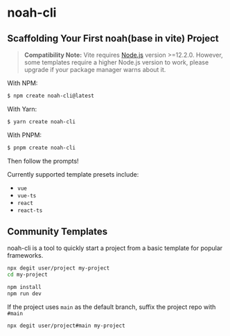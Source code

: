 # noah-cli
## Scaffolding Your First noah(base in vite) Project

> **Compatibility Note:**
> Vite requires [Node.js](https://nodejs.org/en/) version >=12.2.0. However, some templates require a higher Node.js version to work, please upgrade if your package manager warns about it.

With NPM:

```bash
$ npm create noah-cli@latest
```

With Yarn:

```bash
$ yarn create noah-cli
```

With PNPM:

```bash
$ pnpm create noah-cli
```

Then follow the prompts!


Currently supported template presets include:

- `vue`
- `vue-ts`
- `react`
- `react-ts`

## Community Templates

noah-cli is a tool to quickly start a project from a basic template for popular frameworks.

```bash
npx degit user/project my-project
cd my-project

npm install
npm run dev
```

If the project uses `main` as the default branch, suffix the project repo with `#main`

```bash
npx degit user/project#main my-project
```

